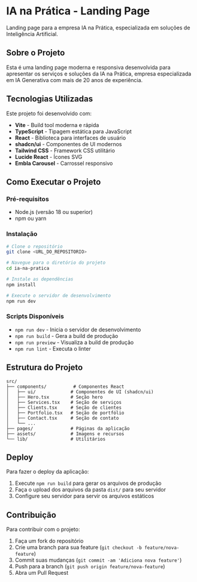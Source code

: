 # IA na Prática - Landing Page

Landing page para a empresa IA na Prática, especializada em soluções de Inteligência Artificial.

## Sobre o Projeto

Esta é uma landing page moderna e responsiva desenvolvida para apresentar os serviços e soluções da IA na Prática, empresa especializada em IA Generativa com mais de 20 anos de experiência.

## Tecnologias Utilizadas

Este projeto foi desenvolvido com:

- **Vite** - Build tool moderna e rápida
- **TypeScript** - Tipagem estática para JavaScript
- **React** - Biblioteca para interfaces de usuário
- **shadcn/ui** - Componentes de UI modernos
- **Tailwind CSS** - Framework CSS utilitário
- **Lucide React** - Ícones SVG
- **Embla Carousel** - Carrossel responsivo

## Como Executar o Projeto

### Pré-requisitos

- Node.js (versão 18 ou superior)
- npm ou yarn

### Instalação

```bash
# Clone o repositório
git clone <URL_DO_REPOSITORIO>

# Navegue para o diretório do projeto
cd ia-na-pratica

# Instale as dependências
npm install

# Execute o servidor de desenvolvimento
npm run dev
```

### Scripts Disponíveis

- `npm run dev` - Inicia o servidor de desenvolvimento
- `npm run build` - Gera a build de produção
- `npm run preview` - Visualiza a build de produção
- `npm run lint` - Executa o linter

## Estrutura do Projeto

```
src/
├── components/          # Componentes React
│   ├── ui/             # Componentes de UI (shadcn/ui)
│   ├── Hero.tsx        # Seção hero
│   ├── Services.tsx    # Seção de serviços
│   ├── Clients.tsx     # Seção de clientes
│   ├── Portfolio.tsx   # Seção de portfólio
│   ├── Contact.tsx     # Seção de contato
│   └── ...
├── pages/              # Páginas da aplicação
├── assets/             # Imagens e recursos
└── lib/                # Utilitários
```

## Deploy

Para fazer o deploy da aplicação:

1. Execute `npm run build` para gerar os arquivos de produção
2. Faça o upload dos arquivos da pasta `dist/` para seu servidor
3. Configure seu servidor para servir os arquivos estáticos

## Contribuição

Para contribuir com o projeto:

1. Faça um fork do repositório
2. Crie uma branch para sua feature (`git checkout -b feature/nova-feature`)
3. Commit suas mudanças (`git commit -am 'Adiciona nova feature'`)
4. Push para a branch (`git push origin feature/nova-feature`)
5. Abra um Pull Request
